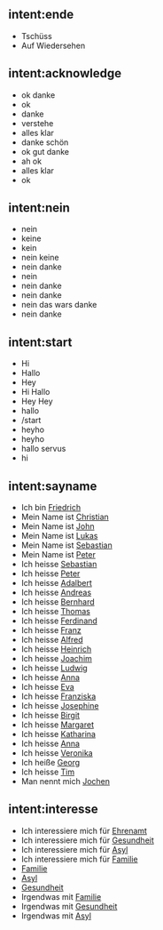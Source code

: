 ## intent:ende
- Tschüss
- Auf Wiedersehen

## intent:acknowledge
- ok danke
- ok
- danke
- verstehe
- alles klar
- danke schön
- ok gut danke
- ah ok
- alles klar
- ok

## intent:nein
- nein
- keine
- kein
- nein keine
- nein danke
- nein
- nein danke
- nein danke
- nein das wars danke
- nein danke

## intent:start
- Hi
- Hallo
- Hey
- Hi Hallo
- Hey Hey
- hallo
- /start
- heyho
- heyho
- hallo servus
- hi

## intent:sayname
- Ich bin [Friedrich](name)
- Mein Name ist [Christian](name)
- Mein Name ist [John](name)
- Mein Name ist [Lukas](name)
- Mein Name ist [Sebastian](name)
- Mein Name ist [Peter](name)
- Ich heisse [Sebastian](name)
- Ich heisse [Peter](name)
- Ich heisse [Adalbert](name)
- Ich heisse [Andreas](name)
- Ich heisse [Bernhard](name)
- Ich heisse [Thomas](name)
- Ich heisse [Ferdinand](name)
- Ich heisse [Franz](name)
- Ich heisse [Alfred](name)
- Ich heisse [Heinrich](name)
- Ich heisse [Joachim](name)
- Ich heisse [Ludwig](name)
- Ich heisse [Anna](name)
- Ich heisse [Eva](name)
- Ich heisse [Franziska](name)
- Ich heisse [Josephine](name)
- Ich heisse [Birgit](name)
- Ich heisse [Margaret](name)
- Ich heisse [Katharina](name)
- Ich heisse [Anna](name)
- Ich heisse [Veronika](name)
- Ich heiße [Georg](name)
- Ich heisse [Tim](name)
- Man nennt mich [Jochen](name)

## intent:interesse
- Ich interessiere mich für [Ehrenamt](interesse)
- Ich interessiere mich für [Gesundheit](interesse)
- Ich interessiere mich für [Asyl](interesse)
- Ich interessiere mich für [Familie](interesse)
- [Familie](interesse)
- [Asyl](interesse)
- [Gesundheit](interesse)
- Irgendwas mit [Familie](interesse)
- Irgendwas mit [Gesundheit](interesse)
- Irgendwas mit [Asyl](interesse)
